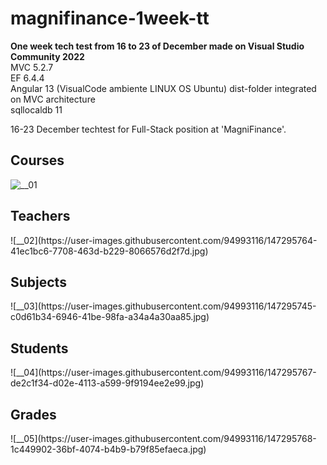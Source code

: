 # magnifinance-1week-tt
<b>One week tech test from 16 to 23 of December made on Visual Studio Community 2022</b>
<br >MVC 5.2.7
<br >EF 6.4.4
<br >Angular 13 (VisualCode ambiente LINUX OS Ubuntu) dist-folder integrated on MVC architecture
<br >sqllocaldb 11

16-23 December techtest for Full-Stack position at 'MagniFinance'.

<h2>Courses</h2>

![__01](https://user-images.githubusercontent.com/94993116/147295744-c1b1ad99-9eed-4726-bcbb-cdeea294b91a.jpg)

<h2>Teachers</h2>
![__02](https://user-images.githubusercontent.com/94993116/147295764-41ec1bc6-7708-463d-b229-8066576d2f7d.jpg)

<h2>Subjects</h2>
![__03](https://user-images.githubusercontent.com/94993116/147295745-c0d61b34-6946-41be-98fa-a34a4a30aa85.jpg)

<h2>Students</h2>
![__04](https://user-images.githubusercontent.com/94993116/147295767-de2c1f34-d02e-4113-a599-9f9194ee2e99.jpg)

<h2>Grades</h2>
![__05](https://user-images.githubusercontent.com/94993116/147295768-1c449902-36bf-4074-b4b9-b79f85efaeca.jpg)

